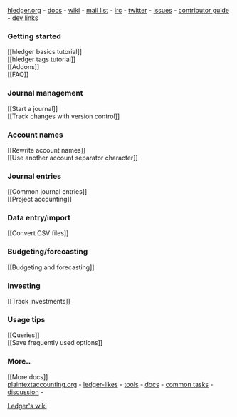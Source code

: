 [hledger.org](http://hledger.org) - 
[docs](http://hledger.org/docs) - 
[wiki](Home) - 
[mail list](http://list.hledger.org) - 
[irc](http://irc.hledger.org) - 
[twitter](https://twitter.com/search?q=%23hledger&src=typd&f=realtime) -
[issues](http://issues.hledger.org) - 
[contributor guide](http://hledger.org/contributing) - 
[dev links](http://hledger.org/contributing#links) 

### Getting started

[[hledger basics tutorial]]  
[[hledger tags tutorial]]  
[[Addons]]  
[[FAQ]]

### Journal management

[[Start a journal]]  
[[Track changes with version control]]  

### Account names

[[Rewrite account names]]  
[[Use another account separator character]]  

### Journal entries

[[Common journal entries]]  
[[Project accounting]]  

### Data entry/import

[[Convert CSV files]]  

### Budgeting/forecasting

[[Budgeting and forecasting]]  

### Investing

[[Track investments]]  

### Usage tips

[[Queries]]  
[[Save frequently used options]]  

### More..

[[More docs]]  
[plaintextaccounting.org](http://plaintextaccounting.org) -
[ledger-likes](http://plaintextaccounting.org/#ledger-likes) -
[tools](http://plaintextaccounting.org/#related-tools) -
[docs](http://plaintextaccounting.org/#docs) -
[common tasks](http://plaintextaccounting.org/#docs) -
[discussion](http://plaintextaccounting.org/#docs) -
  
[Ledger's wiki](https://github.com/ledger/ledger/wiki)  
